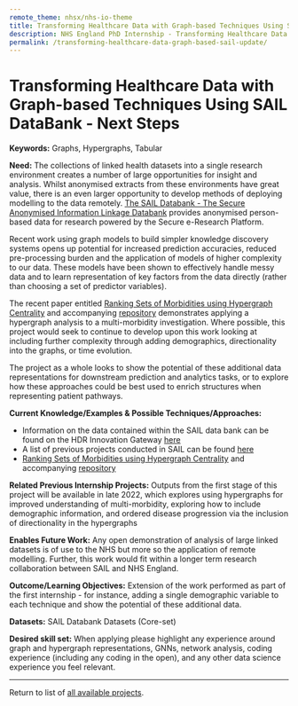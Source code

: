 ```yaml
---
remote_theme: nhsx/nhs-io-theme
title: Transforming Healthcare Data with Graph-based Techniques Using SAIL DataBank - Next Steps
description: NHS England PhD Internship - Transforming Healthcare Data with Graph-based Techniques Using SAIL DataBank - Next Steps
permalink: /transforming-healthcare-data-graph-based-sail-update/
---
```


# Transforming Healthcare Data with Graph-based Techniques Using SAIL DataBank  - Next Steps

**Keywords:** Graphs, Hypergraphs, Tabular

**Need:** The collections of linked health datasets into a single research environment creates a number of large opportunities for insight and analysis.  Whilst anonymised extracts from these environments have great value, there is an even larger opportunity to develop methods of deploying modelling to the data remotely.  [The SAIL Databank - The Secure Anonymised Information Linkage Databank](https://saildatabank.com/) provides anonymised person-based data for research powered by the Secure e-Research Platform.  

Recent work using graph models to build simpler knowledge discovery systems opens up potential for increased prediction accuracies, reduced pre-processing burden and the application of models of higher complexity to our data. These models have been shown to effectively handle messy data and to learn representation of key factors from the data directly (rather than choosing a set of predictor variables).

The recent paper entitled [Ranking Sets of Morbidities using Hypergraph Centrality](https://www.sciencedirect.com/science/article/pii/S1532046421002458) and accompanying [repository](https://github.com/SwanseaUniversityMedical/multimorbidity_hypergraphs) demonstrates applying a hypergraph analysis to a multi-morbidity investigation. Where possible, this project would seek to continue to develop upon this work looking at including further complexity through adding demographics, directionality into the graphs, or time evolution.

The project as a whole looks to show the potential of these additional data representations for downstream prediction and analytics tasks, or to explore how these approaches could be best used to enrich structures when representing patient pathways.

**Current Knowledge/Examples & Possible Techniques/Approaches:** 
- Information on the data contained within the SAIL data bank can be found on the HDR Innovation Gateway [here](https://web.www.healthdatagateway.org/search?search=&datasetpublisher=SAIL&tab=Datasets)
- A list of previous projects conducted in SAIL can be found [here](https://saildatabank.com/wp-content/uploads/Current-Projects-Jul-2021.pdf)
- [Ranking Sets of Morbidities using Hypergraph Centrality](https://www.sciencedirect.com/science/article/pii/S1532046421002458) and accompanying [repository](https://github.com/SwanseaUniversityMedical/multimorbidity_hypergraphs)

**Related Previous Internship Projects:** Outputs from the first stage of this project will be available in late 2022, which explores using hypergraphs for improved understanding of multi-morbidity, exploring how to include demographic information, and ordered disease progression via the inclusion of directionality in the hypergraphs

**Enables Future Work:** Any open demonstration of analysis of large linked datasets is of use to the NHS but more so the application of remote modelling.  Further, this work would fit within a longer term research collaboration between SAIL and NHS England.

**Outcome/Learning Objectives:** Extension of the work performed as part of the first internship - for instance, adding a single demographic variable to each technique and show the potential of these additional data.

**Datasets:** SAIL Databank Datasets (Core-set)

**Desired skill set:** When applying please highlight any experience around graph and hypergraph representations, GNNs, network analysis, coding experience (including any coding in the open), and any other data science experience you feel relevant.

---
Return to list of [all available projects](https://nhsx.github.io/nhsx-internship-projects/).
